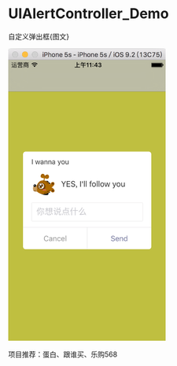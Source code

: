 # UIAlertController_Demo
自定义弹出框{图文}

<img src="https://github.com/735850697/UIAlertController_Demo/blob/master/屏幕快照%202015-12-24%20上午11.43.30.png" width="320"></br>

项目推荐：蛋白、跟谁买、乐购568
